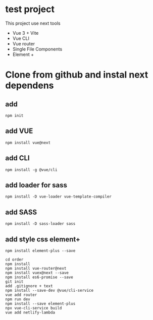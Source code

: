# test project 

This project use next tools
* Vue 3 + Vite 
* Vue CLI
* Vue router
* Single File Components
* Element +

# Clone from github and instal next dependens

## add
`npm init`
## add VUE
`npm install vue@next`
## add CLI
`npm install -g @vue/cli`
## add loader for sass
`npm install -D vue-loader vue-template-compiler`
## add SASS
`npm install -D sass-loader sass`
## add style css element+
`npm install element-plus --save`

~~~ npm init vite-app order ~~~
cd order
npm install
npm install vue-router@next
npm install vuex@next --save
npm install es6-promise --save
git init
add .gitignore + text
npm install --save-dev @vue/cli-service
vue add router
npm run dev
npm install --save element-plus
npx vue-cli-service build
vue add netlify-lambda
